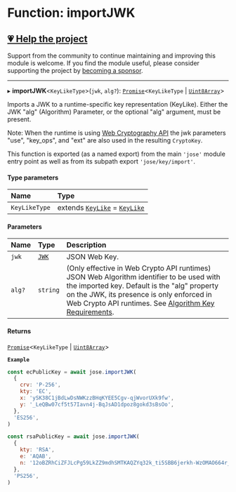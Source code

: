 # Function: importJWK

## [💗 Help the project](https://github.com/sponsors/panva)

Support from the community to continue maintaining and improving this module is welcome. If you find the module useful, please consider supporting the project by [becoming a sponsor](https://github.com/sponsors/panva).

---

▸ **importJWK**\<`KeyLikeType`\>(`jwk`, `alg?`): [`Promise`]( https://developer.mozilla.org/docs/Web/JavaScript/Reference/Global_Objects/Promise )\<`KeyLikeType` \| [`Uint8Array`]( https://developer.mozilla.org/docs/Web/JavaScript/Reference/Global_Objects/Uint8Array )\>

Imports a JWK to a runtime-specific key representation (KeyLike). Either the JWK "alg"
(Algorithm) Parameter, or the optional "alg" argument, must be present.

Note: When the runtime is using [Web Cryptography API](https://w3c.github.io/webcrypto/) the
jwk parameters "use", "key_ops", and "ext" are also used in the resulting `CryptoKey`.

This function is exported (as a named export) from the main `'jose'` module entry point as well
as from its subpath export `'jose/key/import'`.

#### Type parameters

| Name | Type |
| :------ | :------ |
| `KeyLikeType` | extends [`KeyLike`](../types/types.KeyLike.md) = [`KeyLike`](../types/types.KeyLike.md) |

#### Parameters

| Name | Type | Description |
| :------ | :------ | :------ |
| `jwk` | [`JWK`](../interfaces/types.JWK.md) | JSON Web Key. |
| `alg?` | `string` | (Only effective in Web Crypto API runtimes) JSON Web Algorithm identifier to be used with the imported key. Default is the "alg" property on the JWK, its presence is only enforced in Web Crypto API runtimes. See [Algorithm Key Requirements](https://github.com/panva/jose/issues/210). |

#### Returns

[`Promise`]( https://developer.mozilla.org/docs/Web/JavaScript/Reference/Global_Objects/Promise )\<`KeyLikeType` \| [`Uint8Array`]( https://developer.mozilla.org/docs/Web/JavaScript/Reference/Global_Objects/Uint8Array )\>

**`Example`**

```js
const ecPublicKey = await jose.importJWK(
  {
    crv: 'P-256',
    kty: 'EC',
    x: 'ySK38C1jBdLwDsNWKzzBHqKYEE5Cgv-qjWvorUXk9fw',
    y: '_LeQBw07cf5t57Iavn4j-BqJsAD1dpoz8gokd3sBsOo',
  },
  'ES256',
)

const rsaPublicKey = await jose.importJWK(
  {
    kty: 'RSA',
    e: 'AQAB',
    n: '12oBZRhCiZFJLcPg59LkZZ9mdhSMTKAQZYq32k_ti5SBB6jerkh-WzOMAO664r_qyLkqHUSp3u5SbXtseZEpN3XPWGKSxjsy-1JyEFTdLSYe6f9gfrmxkUF_7DTpq0gn6rntP05g2-wFW50YO7mosfdslfrTJYWHFhJALabAeYirYD7-9kqq9ebfFMF4sRRELbv9oi36As6Q9B3Qb5_C1rAzqfao_PCsf9EPsTZsVVVkA5qoIAr47lo1ipfiBPxUCCNSdvkmDTYgvvRm6ZoMjFbvOtgyts55fXKdMWv7I9HMD5HwE9uW839PWA514qhbcIsXEYSFMPMV6fnlsiZvQQ',
  },
  'PS256',
)
```
